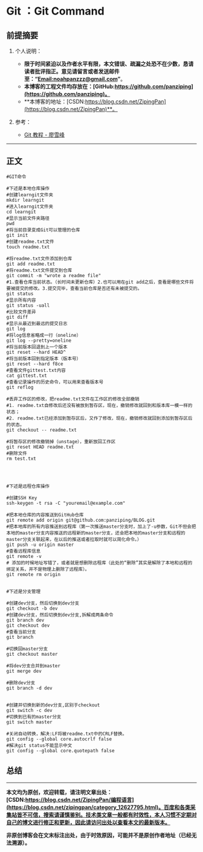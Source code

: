 # Git ：Git Command

## 前提摘要

1. 个人说明：

   - **限于时间紧迫以及作者水平有限，本文错误、疏漏之处恐不在少数，恳请读者批评指正。意见请留言或者发送邮件至：“[Email:noahpanzzz@gmail.com](noahpanzzz@gmail.com)”**。
   - **本博客的工程文件均存放在：[GitHub:https://github.com/panziping](https://github.com/panziping)。**
   - **本博客的地址：[CSDN:https://blog.csdn.net/ZipingPan](https://blog.csdn.net/ZipingPan)**。
2. 参考：

   - [Git 教程 - 廖雪峰](https://www.liaoxuefeng.com/wiki/896043488029600)

---

## 正文

```shell
#GIT命令

#下述是本地仓库操作
#创建learngit文件夹
mkdir learngit 					
#进入learngit文件夹
cd learngit						
#显示当前文件夹路径
pwd								
#将当前目录变成Git可以管理的仓库
git init						
#创建readme.txt文件
touch readme.txt	

#将readme.txt文件添加到仓库
git add readme.txt
#将readme.txt文件提交到仓库
git commit -m "wrote a readme file"
#1.查看仓库当前状态。（长时间未更新仓库）2.也可以用在git add之后，查看是哪些文件将要被提交的修改。3.提交完毕，查看当前仓库是否还有未被提交的。
git status
#显示所有内容
git status -uall
#比较文件差异
git diff
#显示从最近到最远的提交日志
git log
#将log信息省略成一行（oneline）
git log --pretty=oneline
#将当前版本回退到上一个版本
git reset --hard HEAD^
#将当前版本回到指定版本（版本号）
git reset --hard f8ce
#查看文件gittest.txt内容
cat gittest.txt
#查看记录操作的历史命令，可以用来查看版本号
git reflog

#丢弃工作区的修改，把readme.txt文件在工作区的修改全部撤销
#1. readme.txt自修改后还没有被放到暂存区，现在，撤销修改就回到和版本库一模一样的状态；
#2. readme.txt已经添加到暂存区后，又作了修改，现在，撤销修改就回到添加到暂存区后的状态。
git checkout -- readme.txt

#将暂存区的修改撤销掉（unstage），重新放回工作区
git reset HEAD readme.txt
#删除文件
rm test.txt




#下述是远程仓库操作

#创建SSH Key
ssh-keygen -t rsa -C "youremail@example.com"

#把本地仓库的内容推送到GitHub仓库
git remote add origin git@github.com:panziping/BLOG.git
#把本地库的所有内容推送到远程库（第一次推送master分支时，加上了-u参数，Git不但会把本地的master分支内容推送的远程新的master分支，还会把本地的master分支和远程的master分支关联起来，在以后的推送或者拉取时就可以简化命令。）
git push -u origin master
#查看远程库信息
git remote -v
# 添加的时候地址写错了，或者就是想删除远程库（此处的“删除”其实是解除了本地和远程的绑定关系，并不是物理上删除了远程库）。
git remote rm origin


#下述是分支管理

#创建dev分支，然后切换到dev分支
git checkout -b dev
#创建dev分支，然后切换到dev分支,拆解成两条命令
git branch dev
git checkout dev
#查看当前分支
git branch

#切换回master分支
git checkout master

#将dev分支合并到master
git merge dev

#删除dev分支
git branch -d dev


#创建并切换到新的dev分支,区别于checkout
git switch -c dev
#切换到已有的master分支
git switch master
```



```shell
#关闭自动转换，解决:LF将被readme.txt中的CRLF替换。
git config --global core.autocrlf false    
#解决git status不能显示中文
git config --global core.quotepath false
```



## 总结



---

**本文均为原创，欢迎转载，请注明文章出处：[CSDN:https://blog.csdn.net/ZipingPan/编程语言](https://blog.csdn.net/zipingpan/category_12627795.html)。百度和各类采集站皆不可信，搜索请谨慎鉴别。技术类文章一般都有时效性，本人习惯不定期对自己的博文进行修正和更新，因此请访问出处以查看本文的最新版本。**

**非原创博客会在文末标注出处，由于时效原因，可能并不是原创作者地址（已经无法溯源）。**

